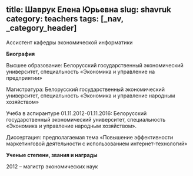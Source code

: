 title: Шаврук Елена Юрьевна
slug: shavruk
category: teachers
tags: [_nav, _category_header]
---

Ассистент кафедры экономической информатики

__Биография__

Высшее образование: Белорусский государственный экономический университет, специальность «Экономика и управление на предприятии»

Магистратура: Белорусский государственный экономический университет, специальность «Экономика и управление народным хозяйством»

Учеба в аспирантуре 01.11.2012-01.11.2016: Белорусский государственный экономический университет, специальность «Экономика и управление народным хозяйством».

Диссертация: предполагаемая тема «Повышение эффективности маркетинговой деятельности с использованием интернет-технологий»

__Ученые степени, звания и награды__

2012 – магистр экономических наук
